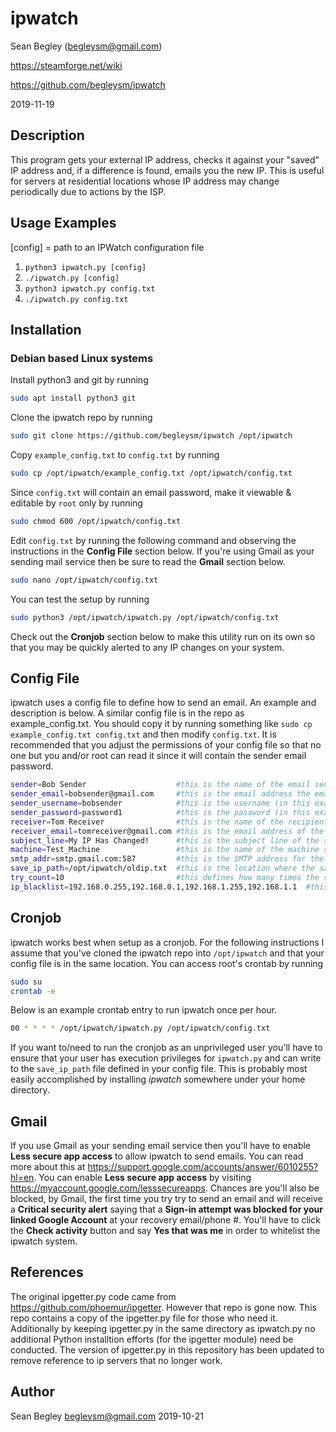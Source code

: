 # ipwatch

Sean Begley (begleysm@gmail.com)

https://steamforge.net/wiki

https://github.com/begleysm/ipwatch

2019-11-19

## Description
This program gets your external IP address, checks it against your "saved" IP address and, if a difference is found, emails you the new IP. This is useful for servers at residential locations whose IP address may change periodically due to actions by the ISP.

## Usage Examples
[config] = path to an IPWatch configuration file

1. `python3 ipwatch.py [config]`
2. `./ipwatch.py [config]`
3. `python3 ipwatch.py config.txt`
4. `./ipwatch.py config.txt`

## Installation
### Debian based Linux systems
Install python3 and git by running
```bash
sudo apt install python3 git
```

Clone the ipwatch repo by running
```bash
sudo git clone https://github.com/begleysm/ipwatch /opt/ipwatch
```

Copy `example_config.txt` to `config.txt` by running
```bash
sudo cp /opt/ipwatch/example_config.txt /opt/ipwatch/config.txt
```

Since `config.txt` will contain an email password, make it viewable & editable by `root` only by running
```bash
sudo chmod 600 /opt/ipwatch/config.txt
```

Edit `config.txt` by running the following command and observing the instructions in the **Config File** section below.  If you're using Gmail as your sending mail service then be sure to read the **Gmail** section below.
```bash
sudo nano /opt/ipwatch/config.txt
```

You can test the setup by running
```bash
sudo python3 /opt/ipwatch/ipwatch.py /opt/ipwatch/config.txt
```
Check out the **Cronjob** section below to make this utility run on its own so that you may be quickly alerted to any IP changes on your system.

## Config File
ipwatch uses a config file to define how to send an email.  An example and description is below.  A similar config file is in the repo as example_config.txt.  You should copy it by running something like `sudo cp example_config.txt config.txt` and then modify `config.txt`. It is recommended that you adjust the permissions of your config file so that no one but you and/or root can read it since it will contain the sender email password.

```bash
sender=Bob Sender                    #this is the name of the email sender
sender_email=bobsender@gmail.com     #this is the email address the email will be sent from
sender_username=bobsender            #this is the username (in this example gmail username) of the sender
sender_password=password1            #this is the password (in this example gmail password) of the sender
receiver=Tom Receiver                #this is the name of the recipient
receiver_email=tomreceiver@gmail.com #this is the email address of the recipient
subject_line=My IP Has Changed!      #this is the subject line of the sent email
machine=Test_Machine                 #this is the name of the machine sending the email
smtp_addr=smtp.gmail.com:587         #this is the SMTP address for the sending email server (in this case gmail)
save_ip_path=/opt/ipwatch/oldip.txt  #this is the location where the saved ip address will be stored
try_count=10                         #this defines how many times the system will try to find the current IP before exiting
ip_blacklist=192.168.0.255,192.168.0.1,192.168.1.255,192.168.1.1  #this is a list of IP address to ignore if received
```

## Cronjob
ipwatch works best when setup as a cronjob.  For the following instructions I assume that you've cloned the ipwatch repo into `/opt/ipwatch` and that your config file is in the same location.  You can access root's crontab by running

```bash
sudo su
crontab -e
```
Below is an example crontab entry to run ipwatch once per hour.

```bash
00 * * * * /opt/ipwatch/ipwatch.py /opt/ipwatch/config.txt
```

If you want to/need to run the cronjob as an unprivileged user you'll have to ensure that your user has execution privileges for `ipwatch.py` and can write to the `save_ip_path` file defined in your config file.  This is probably most easily accomplished by installing *ipwatch* somewhere under your home directory.

## Gmail
If you use Gmail as your sending email service then you'll have to enable **Less secure app access** to allow ipwatch to send emails. You can read more about this at https://support.google.com/accounts/answer/6010255?hl=en.  You can enable **Less secure app access** by visiting https://myaccount.google.com/lesssecureapps.  Chances are you'll also be blocked, by Gmail, the first time you try try to send an email and will receive a **Critical security alert** saying that a **Sign-in attempt was blocked for your linked Google Account** at your recovery email/phone #.  You'll have to click the **Check activity** button and say **Yes that was me** in order to whitelist the ipwatch system.

## References
The original ipgetter.py code came from https://github.com/phoemur/ipgetter.  However that repo is gone now.  This repo contains a copy of the ipgetter.py file for those who need it.  Additionally by keeping ipgetter.py in the same directory as ipwatch.py no additional Python installtion efforts (for the ipgetter module) need be conducted.  The version of ipgetter.py in this repository has been updated to remove reference to ip servers that no longer work.

## Author
Sean Begley
begleysm@gmail.com
2019-10-21
